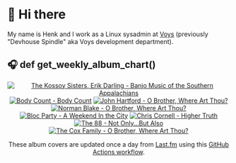 # 👋 Hi there

My name is Henk and I work as a Linux sysadmin at <a href="https://www.voys.co/about/">Voys</a> (previously "Devhouse Spindle" aka Voys development department).

## 🎧 def get_weekly_album_chart()
<!-- lastfm -->
<p align="center"><a href="https://www.last.fm/music/The+Kossoy+Sisters,+Erik+Darling/Banjo+Music+of+the+Southern+Appalachians"><img src="https://lastfm.freetls.fastly.net/i/u/64s/e33aad8c6788266035408713ab19f033.jpg" title="The Kossoy Sisters, Erik Darling - Banjo Music of the Southern Appalachians"></a> <a href="https://www.last.fm/music/Body+Count/Body+Count"><img src="https://lastfm.freetls.fastly.net/i/u/64s/5793a481f432404bc03ba468ebda0021.jpg" title="Body Count - Body Count"></a> <a href="https://www.last.fm/music/John+Hartford/O+Brother,+Where+Art+Thou%3F"><img src="https://lastfm.freetls.fastly.net/i/u/64s/2410f67eaf784bf5a67b854e27e449b4.png" title="John Hartford - O Brother, Where Art Thou?"></a> <a href="https://www.last.fm/music/Norman+Blake/O+Brother,+Where+Art+Thou%3F"><img src="https://lastfm.freetls.fastly.net/i/u/64s/bac5369544fa4f12b623d6d098868296.png" title="Norman Blake - O Brother, Where Art Thou?"></a> <a href="https://www.last.fm/music/Bloc+Party/A+Weekend+In+the+City"><img src="https://lastfm.freetls.fastly.net/i/u/64s/56392f20d7514d2580cbbbea75a74f9e.png" title="Bloc Party - A Weekend In the City"></a> <a href="https://www.last.fm/music/Chris+Cornell/Higher+Truth"><img src="https://lastfm.freetls.fastly.net/i/u/64s/a396002093efdccf99838ed5d4773f47.png" title="Chris Cornell - Higher Truth"></a> <a href="https://www.last.fm/music/The+88/Not+Only...But+Also"><img src="https://lastfm.freetls.fastly.net/i/u/64s/ff315e5ba94c4f27b590edc498862bee.jpg" title="The 88 - Not Only...But Also"></a> <a href="https://www.last.fm/music/The+Cox+Family/O+Brother,+Where+Art+Thou%3F"><img src="https://lastfm.freetls.fastly.net/i/u/64s/b31406818f334ba0b56919c2fe670762.png" title="The Cox Family - O Brother, Where Art Thou?"></a> </p>

<p align="center">These album covers are updated once a day from <a href="https://www.last.fm/user/hbokh">Last.fm</a> using this <a href="https://github.com/marketplace/actions/lastfm-to-markdown">GitHub Actions workflow</a>.</p>

